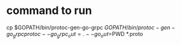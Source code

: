 # command to run

cp $GOPATH/bin/protoc-gen-go-grpc $GOPATH/bin/protoc-gen-go_grpc
protoc --go_grpc_out=. --go_out=$PWD \*.proto
